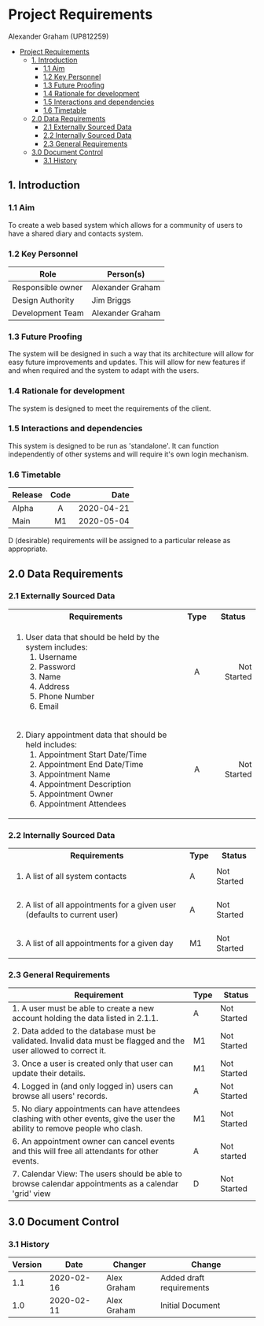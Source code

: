# Project Requirements

Alexander Graham (UP812259)

- [Project Requirements](#project-requirements)
  - [1. Introduction](#1-introduction)
    - [1.1 Aim](#11-aim)
    - [1.2 Key Personnel](#12-key-personnel)
    - [1.3 Future Proofing](#13-future-proofing)
    - [1.4 Rationale for development](#14-rationale-for-development)
    - [1.5  Interactions and dependencies](#15-interactions-and-dependencies)
    - [1.6  Timetable](#16-timetable)
  - [2.0 Data Requirements](#20-data-requirements)
    - [2.1 Externally Sourced Data](#21-externally-sourced-data)
    - [2.2 Internally Sourced Data](#22-internally-sourced-data)
    - [2.3 General Requirements](#23-general-requirements)
  - [3.0 Document Control](#30-document-control)
    - [3.1 History](#31-history)

## 1. Introduction

### 1.1 Aim

To create a web based system which allows for a community of users to have a shared diary and contacts system.

### 1.2 Key Personnel

| Role              | Person(s)        |
| ----------------- | ---------------- |
| Responsible owner | Alexander Graham |
| Design Authority  | Jim Briggs       |
| Development Team  | Alexander Graham |

### 1.3 Future Proofing

The system will be designed in such a way that its architecture will allow for easy future improvements and updates. This will allow for new features if and when required and the system to adapt with the users.

### 1.4 Rationale for development

The system is designed to meet the requirements of the client.

### 1.5  Interactions and dependencies

This system is designed to be run as 'standalone'. It can function independently of other systems and will require it's own login mechanism.

### 1.6  Timetable

| Release | Code  |       Date |
| ------- | :---: | ---------: |
| Alpha   |   A   | 2020-04-21 |
| Main    |  M1   | 2020-05-04 |

D (desirable) requirements will be assigned to a particular release as appropriate.

## 2.0 Data Requirements

### 2.1 Externally Sourced Data

<table>
  <tbody>
    <tr>
      <th>Requirements</th>
      <th>Type</th>
      <th>Status</th>
    </tr>
    <tr>
      <td>
        <ol>
        <li> User data that should be held by the system includes:
        <ol>
          <li>Username
          <li>Password
          <li>Name
          <li>Address
          <li>Phone Number
          <li>Email
        </ol>
        </li>
        </ol>
      </td>
      <td align="center">A</td>
      <td align="right">Not Started</td>
    </tr>
    <tr>
      <td>
        <ol start='2'>
        <li> Diary appointment data that should be held includes:
        <ol>
          <li>Appointment Start Date/Time
          <li>Appointment End Date/Time
          <li>Appointment Name
          <li>Appointment Description
          <li>Appointment Owner
          <li>Appointment Attendees
        </ol>
        </li>
        </ol>
      </td>
      <td align="center">A</td>
      <td align="right">Not Started</td>
    </tr>
  </tbody>
</table>

### 2.2 Internally Sourced Data

<table>
  <tbody>
    <tr>
      <th>Requirements</th>
      <th>Type</th>
      <th>Status</th>
    </tr>
    <tr>
      <td>
        <ol>
        <li> A list of all system contacts
        </ol>
      </td>
      <td>A</td>
      <td>Not Started</td>
    </tr>
    <tr>
      <td>
        <ol start="2">
        <li> A list of all appointments for a given user (defaults to current user)
        </ol>
      </td>
      <td>A</td>
      <td>Not Started</td>
    </tr>
    <tr>
      <td>
        <ol start="3">
        <li> A list of all appointments for a given day
        </ol>
      </td>
      <td>M1</td>
      <td>Not Started</td>
    </tr>
  </tbody>
</table>

### 2.3 General Requirements

| Requirement                                                                                                                   | Type | Status      |
| ----------------------------------------------------------------------------------------------------------------------------- | ---- | ----------- |
| 1. A user must be able to create a new account holding the data listed in 2.1.1.                                              | A    | Not Started |
| 2. Data added to the database must be validated. Invalid data must be flagged and the user allowed to correct it.             | M1   | Not Started |
| 3. Once a user is created only that user can update their details.                                                            | M1   | Not Started |
| 4. Logged in (and only logged in) users can browse all users' records.                                                        | A    | Not Started |
| 5. No diary appointments can have attendees clashing with other events, give the user the ability to remove people who clash. | M1   | Not Started |
| 6. An appointment owner can cancel events and this will free all attendants for other events.                                 | A    | Not started |
| 7. Calendar View: The users should be able to browse calendar appointments as a calendar 'grid' view                          | D    | Not Started |

## 3.0 Document Control

### 3.1 History

| Version | Date       | Changer     | Change                   |
| ------- | ---------- | ----------- | ------------------------ |
| 1.1     | 2020-02-16 | Alex Graham | Added draft requirements |
| 1.0     | 2020-02-11 | Alex Graham | Initial Document         |
